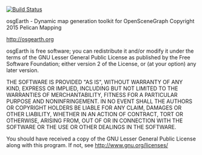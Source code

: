 [![Build Status](https://travis-ci.org/gwaldron/osgearth.svg?branch=master)](https://travis-ci.org/gwaldron/osgearth)

osgEarth - Dynamic map generation toolkit for OpenSceneGraph
Copyright 2015 Pelican Mapping

http://osgearth.org

osgEarth is free software; you can redistribute it and/or modify
it under the terms of the GNU Lesser General Public License as published by
the Free Software Foundation; either version 2 of the License, or
(at your option) any later version.

THE SOFTWARE IS PROVIDED "AS IS", WITHOUT WARRANTY OF ANY KIND, EXPRESS OR
IMPLIED, INCLUDING BUT NOT LIMITED TO THE WARRANTIES OF MERCHANTABILITY,
FITNESS FOR A PARTICULAR PURPOSE AND NONINFRINGEMENT. IN NO EVENT SHALL THE
AUTHORS OR COPYRIGHT HOLDERS BE LIABLE FOR ANY CLAIM, DAMAGES OR OTHER
LIABILITY, WHETHER IN AN ACTION OF CONTRACT, TORT OR OTHERWISE, ARISING
FROM, OUT OF OR IN CONNECTION WITH THE SOFTWARE OR THE USE OR OTHER DEALINGS
IN THE SOFTWARE.

You should have received a copy of the GNU Lesser General Public License
along with this program.  If not, see <http://www.gnu.org/licenses/>
